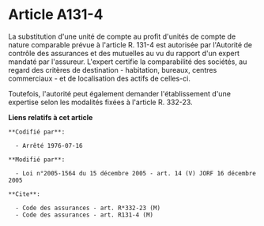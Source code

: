 # Article A131-4

La substitution d'une unité de compte au profit d'unités de compte de nature comparable prévue à l'article R. 131-4 est
autorisée par l'Autorité de contrôle des assurances et des mutuelles au vu du rapport d'un expert mandaté par l'assureur.
L'expert certifie la comparabilité des sociétés, au regard des critères de destination - habitation, bureaux, centres
commerciaux - et de localisation des actifs de celles-ci.

Toutefois, l'autorité peut également demander l'établissement d'une expertise selon les modalités fixées à l'article R.
332-23.

**Liens relatifs à cet article**

	**Codifié par**:

	  - Arrêté 1976-07-16

	**Modifié par**:

	  - Loi n°2005-1564 du 15 décembre 2005 - art. 14 (V) JORF 16 décembre 2005

	**Cite**:

	  - Code des assurances - art. R*332-23 (M)
	  - Code des assurances - art. R131-4 (M)
